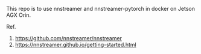 This repo is to use nnstreamer and nnstreamer-pytorch in docker on Jetson AGX Orin.

Ref.
1. https://github.com/nnstreamer/nnstreamer
2. https://nnstreamer.github.io/getting-started.html